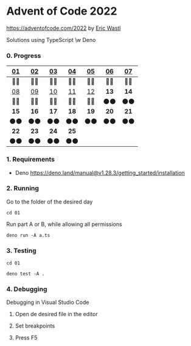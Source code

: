 # Advent of Code 2022

https://adventofcode.com/2022 by [Eric Wastl](http://was.tl/)

Solutions using TypeScript \w Deno

### 0. Progress

| [01](https://adventofcode.com/2022/day/1) | [02](https://adventofcode.com/2022/day/2) | [03](https://adventofcode.com/2022/day/3)  | [04](https://adventofcode.com/2022/day/4)  | [05](https://adventofcode.com/2022/day/5)  | [06](https://adventofcode.com/2022/day/6) | [07](https://adventofcode.com/2022/day/7) |
| :---------------------------------------: | :---------------------------------------: | :----------------------------------------: | :----------------------------------------: | :----------------------------------------: | :---------------------------------------: | :---------------------------------------: |
|                   💫️💫️                    |                   💫️💫️                    |                    💫️💫️                    |                    💫️💫️                    |                    💫️💫️                    |                   💫️💫️                    |                   💫️💫️                    |
| [08](https://adventofcode.com/2022/day/8) | [09](https://adventofcode.com/2022/day/9) | [10](https://adventofcode.com/2022/day/10) | [11](https://adventofcode.com/2022/day/11) | [12](https://adventofcode.com/2022/day/12) |                  **13**                   |                  **14**                   |
|                   💫️💫️                    |                   💫️💫️                    |                    💫️💫️                    |                    💫️💫️                    |                    💫️💫️                    |                   🌑️🌑️                    |                   🌑️🌑️                    |
|                  **15**                   |                  **16**                   |                   **17**                   |                   **18**                   |                   **19**                   |                  **20**                   |                  **21**                   |
|                   🌑️🌑️                    |                   🌑️🌑️                    |                    🌑️🌑️                    |                    🌑️🌑️                    |                    🌑️🌑️                    |                   🌑️🌑️                    |                   🌑️🌑️                    |
|                  **22**                   |                  **23**                   |                   **24**                   |                   **25**                   |                                            |                                           |                                           |
|                   🌑️🌑️                    |                   🌑️🌑️                    |                    🌑️🌑️                    |                    🌑️🌑️                    |                                            |                                           |                                           |

### 1. Requirements

- Deno https://deno.land/manual@v1.28.3/getting_started/installation

### 2. Running

Go to the folder of the desired day

`cd 01`

Run part A or B, while allowing all permissions

`deno run -A a.ts`

### 3. Testing

`cd 01`

`deno test -A .`

### 4. Debugging

Debugging in Visual Studio Code

1. Open de desired file in the editor

2. Set breakpoints

3. Press F5
